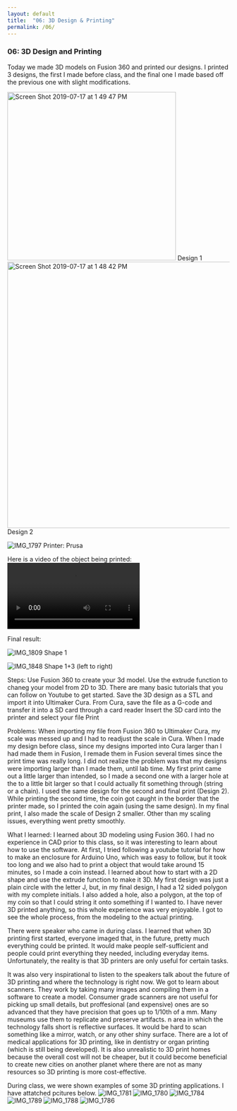 ```yaml
---
layout: default
title:  "06: 3D Design & Printing"
permalink: /06/
---
```


### 06: 3D Design and Printing

Today we made 3D models on Fusion 360 and printed our designs. I printed 3 designs, the first I made before class, and the final one I made based off the previous one with slight modifications.

<img width="382" alt="Screen Shot 2019-07-17 at 1 49 47 PM" src="https://user-images.githubusercontent.com/52216217/61398323-c4feb400-a899-11e9-9e35-5c8d7c057b64.png">
Design 1


<img width="604" alt="Screen Shot 2019-07-17 at 1 48 42 PM" src="https://user-images.githubusercontent.com/52216217/61398270-a39dc800-a899-11e9-8e7e-9307f8937c38.png">
<script src="https://embed.github.com/view/3d/jenny-15/PHYS-S-12-Assignments/master/06/3F%203D%20N6%20v1.stl"></script>
Design 2

![IMG_1797](https://user-images.githubusercontent.com/52216217/61398055-35590580-a899-11e9-95c5-258fe34f61df.jpg)
Printer: Prusa


Here is a video of the object being printed:
<video width="" controls="">
		<source src="IMG_1815.TRIM 2_2.mp4" type="video/mp4">
	</video>


Final result:

![IMG_1809](https://user-images.githubusercontent.com/52216217/61398099-4c97f300-a899-11e9-8b6e-de1c8f92121d.jpg)
Shape 1

![IMG_1848](https://user-images.githubusercontent.com/52216217/61398141-60dbf000-a899-11e9-820a-b60c8bbbd2af.jpg)
Shape 1+3 (left to right)



Steps:
Use Fusion 360 to create your 3d model. Use the extrude function to chaneg your model from 2D to 3D. There are many basic tutorials that you can follow on Youtube to get started.
Save the 3D design as a STL and import it into Ultimaker Cura.
From Cura, save the file as a G-code and transfer it into a SD card through a card reader
Insert the SD card into the printer and select your file
Print


Problems:
When importing my file from Fusion 360 to Ultimaker Cura, my scale was messed up and I had to readjust the scale in Cura. When I made my design before class, since my designs imported into Cura larger than I had made them in Fusion, I remade them in Fusion several times since the print time was really long. I did not realize the problem was that my designs were importing larger than I made them, until lab time. My first print came out a little larger than intended, so I made a second one with a larger hole at the to a little bit larger so that I could actually fit something through (string or a chain). I used the same design for the second and final print (Design 2). While printing the second time, the coin got caught in the border that the printer made, so I printed the coin again (using the same design). In my final print, I also made the scale of Design 2 smaller. Other than my scaling issues, everything went pretty smoothly.


What I learned:
I learned about 3D modeling using Fusion 360. I had no experience in CAD prior to this class, so it was interesting to learn about how to use the software. At first, I tried following a youtube tutorial for how to make an enclosure for Arduino Uno, which was easy to follow, but it took too long and we also had to print a object that would take around 15 minutes, so I made a coin instead. I learned about how to start with a 2D shape and use the extrude function to make it 3D. My first design was just a plain circle with the letter J, but, in my final design, I had a 12 sided polygon with my complete initials. I also added a hole, also a polygon, at the top of my coin so that I could string it onto something if I wanted to. I have never 3D printed anything, so this whole experience was very enjoyable. I got to see the whole process, from the modeling to the actual printing. 

There were speaker who came in during class. I learned that when 3D printing first started, everyone imaged that, in the future, pretty much everything could be printed. It would make people self-sufficient and people could print everything they needed, including everyday items. Unfortunately, the reality is that 3D printers are only useful for certain tasks.

It was also very inspirational to listen to the speakers talk about the future of 3D printing and where the technology is right now. We got to learn about scanners. They work by taking many images and compiling them in a software to create a model. Consumer grade scanners are not useful for picking up small details, but proffesional (and expensive) ones are so advanced that they have precision that goes up to 1/10th of a mm. Many museums use them to replicate and preserve artifacts. n area in which the technology falls short is reflective surfaces. It would be hard to scan something like a mirror, watch, or any other shiny surface.
There are a lot of medical applications for 3D printing, like in dentistry or organ printing (which is still being developed). It is also unrealistic to 3D print homes because the overall cost will not be cheaper, but it could become beneficial to create new cities on another planet where there are not as many resources so 3D printing is more cost-effective.

During class, we were shown examples of some 3D printing applications. I have attatched pcitures below. 
![IMG_1781](https://user-images.githubusercontent.com/52216217/62014951-46492700-b175-11e9-8b2b-ccb46afbd185.jpg)
![IMG_1780](https://user-images.githubusercontent.com/52216217/62014952-477a5400-b175-11e9-9feb-2c88fbcf7b1d.jpg)
![IMG_1784](https://user-images.githubusercontent.com/52216217/62014953-4ba67180-b175-11e9-991b-2313a06cf567.jpg)
![IMG_1789](https://user-images.githubusercontent.com/52216217/62014960-64af2280-b175-11e9-99bd-83dc14b0536b.jpg)
![IMG_1788](https://user-images.githubusercontent.com/52216217/62014961-65e04f80-b175-11e9-84e5-02d942030961.jpg)
![IMG_1786](https://user-images.githubusercontent.com/52216217/62014962-67aa1300-b175-11e9-9a16-7f96d900732e.jpg)

